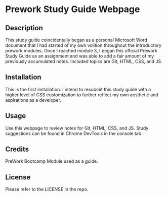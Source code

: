 # Prework Study Guide Webpage

## Description

This study guide coincidentally began as a personal Microsoft Word document that I had started of my own volition throughout the introductory prework modules. Once I reached module 3, I began this official Prework Study Guide as an assignment and was able to add a fair amount of my previously accumulated notes. Included topics are Git, HTML, CSS, and JS.

## Installation

This is the first installation. I intend to resubmit this study guide with a higher level of CSS customization to further reflect my own aesthetic and aspirations as a developer.

## Usage

Use this webpage to review notes for Git, HTML, CSS, and JS. Study suggestions can be found in Chrome DevTools in the console tab.

## Credits

PreWork Bootcamp Module used as a guide.

## License

Please refer to the LICENSE in the repo.